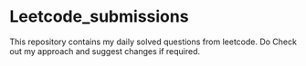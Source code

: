 # Leetcode_submissions
This repository contains my daily solved questions from leetcode. Do Check out my approach and suggest changes if required.
